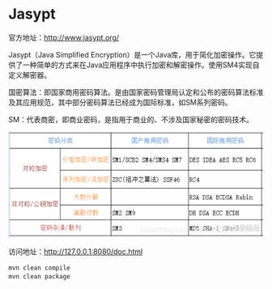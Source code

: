 # Jasypt

官方地址：http://www.jasypt.org/

Jasypt（Java Simplified Encryption）是一个Java库，用于简化加密操作。它提供了一种简单的方式来在Java应用程序中执行加密和解密操作。使用SM4实现自定义解密器。

国密算法：即国家商用密码算法。是由国家密码管理局认定和公布的密码算法标准及其应用规范，其中部分密码算法已经成为国际标准，如SM系列密码。

SM：代表商密，即商业密码，是指用于商业的、不涉及国家秘密的密码技术。

![](doc/assets/sm4.png)


访问地址：http://127.0.0.1:8080/doc.html 


```bash
mvn clean compile
mvn clean package
```